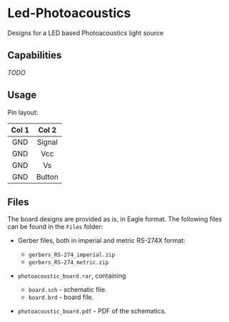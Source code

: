 # Led-Photoacoustics
Designs for a LED based Photoacoustics light source


## Capabilities
*TODO*
## Usage
Pin layout:

| Col 1 | Col 2 |
|:---:|:------:|
| GND | Signal |
| GND |   Vcc  |
| GND |   Vs   |
| GND | Button |

## Files
The board designs are provided as is, in Eagle format.
The following files can be found in the `Files` folder:
- Gerber files, both in imperial and metric RS-274X format: 
  - `gerbers_RS-274_imperial.zip`
  - `gerbers_RS-274_metric.zip`

- `photoacoustic_board.rar`, containing
  - `board.sch` - schematic file.
  - `board.brd` - board file.


- `photoacoustic_board.pdf` - PDF of the schematics.
